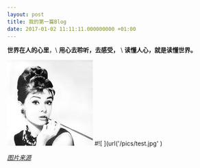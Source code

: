 ```yaml
---
layout: post
title: 我的第一篇Blog
date: 2017-01-02 11:11:11.000000000 +01:00
---
```


**世界在人的心里**，\\
**用心去聆听，去感受，** \\
**读懂人心，就是读懂世界。**

![useful image](/assets/images/avatar.jpg)
#![ ](url('/pics/test.jpg' )


[*图片来源*](https://www.express.co.uk/pictures/pics/1939/Man-and-nature-meet) 


<!--

<a href="https://www.youtube.com/watch?v=_W5RvymhYlI" target="_blank"><img src="http://img.youtube.com/vi/YOUTUBE_VIDEO_ID_HERE/0.jpg" 
alt="IMAGE ALT TEXT HERE" width="240" height="180" border="10" /></a>

<a href="https://www.youtube.com/watch?v=1GN04W9lJMk"><img src="http://img.youtube.com/vi/YOUTUBE_VIDEO_ID_HERE/0.jpg" 
alt="IMAGE ALT TEXT HERE" width="240" height="180" border="10" /></a>


##read[cmd-markdown](https://www.zybuluo.com/mdeditor)

##read[jekyll-organization](http://jekyll.com.cn/docs/structure/)
-->


